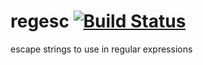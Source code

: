 regesc [![Build Status](https://travis-ci.org/fistlabs/regesc.png?branch=master)](https://travis-ci.org/fistlabs/regesc)
=========
escape strings to use in regular expressions
